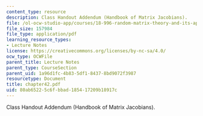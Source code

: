 ```yaml
---
content_type: resource
description: Class Handout Addendum (Handbook of Matrix Jacobians).
file: /ol-ocw-studio-app/courses/18-996-random-matrix-theory-and-its-applications-spring-2004/80ab65225c6fbbad185417209b18917c_chapter42.pdf
file_size: 157984
file_type: application/pdf
learning_resource_types:
- Lecture Notes
license: https://creativecommons.org/licenses/by-nc-sa/4.0/
ocw_type: OCWFile
parent_title: Lecture Notes
parent_type: CourseSection
parent_uid: 1a96d1fc-4b83-5df1-8437-8bd9072f3987
resourcetype: Document
title: chapter42.pdf
uid: 80ab6522-5c6f-bbad-1854-17209b18917c
---
```

Class Handout Addendum (Handbook of Matrix Jacobians).